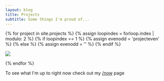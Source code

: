 ```yaml
---
layout: blog
title: Projects
subtitle: Some things I'm proud of...
---
```


{% for project in site.projects %}
{% assign loopindex = forloop.index | modulo: 2 %}
{% if loopindex == 1 %}
{% assign evenodd = 'projecteven' %}
{% else %}
{% assign evenodd = '' %}
{% endif %}
<div class="projectcontainer">
<div class="projectdiv {{evenodd}}">
<img src="{{project.heroimage}}" />
</div>
</div>

{% endfor %}

To see what I'm up to right now check out my [/now](/now) page
